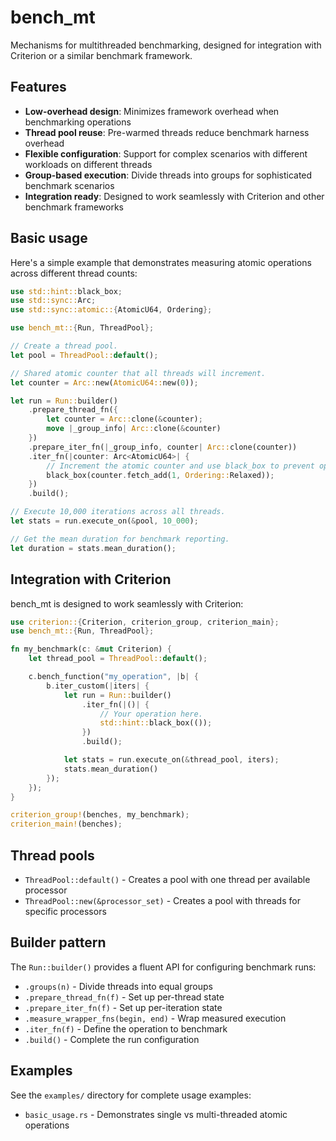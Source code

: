 # bench_mt

Mechanisms for multithreaded benchmarking, designed for integration with Criterion or a similar benchmark framework.

## Features

- **Low-overhead design**: Minimizes framework overhead when benchmarking operations
- **Thread pool reuse**: Pre-warmed threads reduce benchmark harness overhead
- **Flexible configuration**: Support for complex scenarios with different workloads on different threads
- **Group-based execution**: Divide threads into groups for sophisticated benchmark scenarios
- **Integration ready**: Designed to work seamlessly with Criterion and other benchmark frameworks

## Basic usage

Here's a simple example that demonstrates measuring atomic operations across different thread counts:

```rust
use std::hint::black_box;
use std::sync::Arc;
use std::sync::atomic::{AtomicU64, Ordering};

use bench_mt::{Run, ThreadPool};

// Create a thread pool.
let pool = ThreadPool::default();

// Shared atomic counter that all threads will increment.
let counter = Arc::new(AtomicU64::new(0));

let run = Run::builder()
    .prepare_thread_fn({
        let counter = Arc::clone(&counter);
        move |_group_info| Arc::clone(&counter)
    })
    .prepare_iter_fn(|_group_info, counter| Arc::clone(counter))
    .iter_fn(|counter: Arc<AtomicU64>| {
        // Increment the atomic counter and use black_box to prevent optimization.
        black_box(counter.fetch_add(1, Ordering::Relaxed));
    })
    .build();

// Execute 10,000 iterations across all threads.
let stats = run.execute_on(&pool, 10_000);

// Get the mean duration for benchmark reporting.
let duration = stats.mean_duration();
```

## Integration with Criterion

bench_mt is designed to work seamlessly with Criterion:

```rust
use criterion::{Criterion, criterion_group, criterion_main};
use bench_mt::{Run, ThreadPool};

fn my_benchmark(c: &mut Criterion) {
    let thread_pool = ThreadPool::default();

    c.bench_function("my_operation", |b| {
        b.iter_custom(|iters| {
            let run = Run::builder()
                .iter_fn(|()| {
                    // Your operation here.
                    std::hint::black_box(());
                })
                .build();

            let stats = run.execute_on(&thread_pool, iters);
            stats.mean_duration()
        });
    });
}

criterion_group!(benches, my_benchmark);
criterion_main!(benches);
```

## Thread pools

- `ThreadPool::default()` - Creates a pool with one thread per available processor
- `ThreadPool::new(&processor_set)` - Creates a pool with threads for specific processors

## Builder pattern

The `Run::builder()` provides a fluent API for configuring benchmark runs:

- `.groups(n)` - Divide threads into equal groups
- `.prepare_thread_fn(f)` - Set up per-thread state
- `.prepare_iter_fn(f)` - Set up per-iteration state
- `.measure_wrapper_fns(begin, end)` - Wrap measured execution
- `.iter_fn(f)` - Define the operation to benchmark
- `.build()` - Complete the run configuration

## Examples

See the `examples/` directory for complete usage examples:

- `basic_usage.rs` - Demonstrates single vs multi-threaded atomic operations
